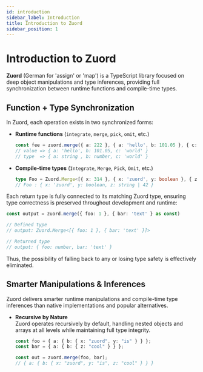 ```yaml
---
id: introduction
sidebar_label: Introduction  
title: Introduction to Zuord  
sidebar_position: 1  
---
```


# Introduction to Zuord

**Zuord** (German for 'assign' or 'map') is a TypeScript library focused on deep object manipulations and type inferences, providing full synchronization between runtime functions and compile-time types.

## Function + Type Synchronization

In Zuord, each operation exists in two synchronized forms:

- **Runtime functions** (`integrate`, `merge`, `pick`, `omit`, etc.)

  ```ts
  const fee = zuord.merge({ a: 222 }, { a: 'hello', b: 101.05 }, { c: 'world' } as const)
  // value => { a: 'hello', b: 101.05, c: 'world' }
  // type  => { a: string , b: number, c: 'world' }
  ```

- **Compile-time types** (`Integrate`, `Merge`, `Pick`, `Omit`, etc.)

  ```ts
  type Foo = Zuord.Merge<[{ x: 314 }, { x: 'zuord', y: boolean }, { z: string | 42 }]>
  // Foo : { x: 'zuord', y: boolean, z: string | 42 }
  ```

Each return type is fully connected to its matching Zuord type, ensuring type correctness is preserved throughout development and runtime:

```typescript
const output = zuord.merge({ foo: 1 }, { bar: 'text' } as const)

// Defined type
// output: Zuord.Merge<[{ foo: 1 }, { bar: 'text' }]>

// Returned type
// output: { foo: number, bar: 'text' }
```

Thus, the possibility of falling back to any or losing type safety is effectively eliminated.

## Smarter Manipulations & Inferences

Zuord delivers smarter runtime manipulations and compile-time type inferences than native implementations and popular alternatives.

- **Recursive by Nature**  
  Zuord operates recursively by default, handling nested objects and arrays at all levels while maintaining full type integrity.

  ```typescript
  const foo = { a: { b: { x: "zuord", y: "is" } } };
  const bar = { a: { b: { z: "cool" } } };

  const out = zuord.merge(foo, bar);
  // { a: { b: { x: "zuord", y: "is", z: "cool" } } }
  ```